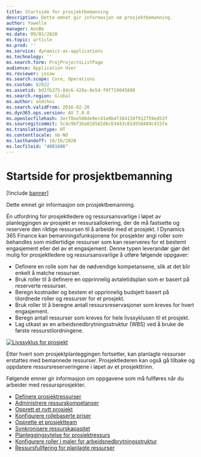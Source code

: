 ```yaml
---
title: Startside for prosjektbemanning
description: Dette emnet gir informasjon om prosjektbemanning.
author: Yowelle
manager: AnnBe
ms.date: 09/01/2020
ms.topic: article
ms.prod: ''
ms.service: dynamics-ax-applications
ms.technology: ''
ms.search.form: ProjProjectsListPage
audience: Application User
ms.reviewer: josaw
ms.search.scope: Core, Operations
ms.custom: 82022
ms.assetid: bd2fb375-84c6-428a-8e54-f0f719045898
ms.search.region: Global
ms.author: andchoi
ms.search.validFrom: 2016-02-28
ms.dyn365.ops.version: AX 7.0.0
ms.openlocfilehash: 3ecf8ee588de9ec41e0b4f384110f912759ed53f
ms.sourcegitcommit: 5c4c9bf3ba018562d6cb3443c01d550489c415fa
ms.translationtype: HT
ms.contentlocale: nb-NO
ms.lasthandoff: 10/16/2020
ms.locfileid: "4081606"
---
```

# <a name="project-resourcing-home-page"></a>Startside for prosjektbemanning

[!include [banner](../includes/banner.md)]

Dette emnet gir informasjon om prosjektbemanning.

Én utfordring for prosjektledere og ressursansvarlige i løpet av planleggingen av prosjekt er ressursallokering, der de må fastsette og reservere den riktige ressursen til å arbeide med et prosjekt. I Dynamics 365 Finance kan bemanningsfunksjonene for prosjekter angi roller som behandles som midlertidige ressurser som kan reserveres for et bestemt engasjement eller del av et engasjement. Denne typen leverandør gjør det mulig for prosjektledere og ressursansvarlige å utføre følgende oppgaver:

- Definere en rolle som har de nødvendige kompetansene, slik at det blir enkelt å matche ressurser.
- Bruk roller til å definere en opprinnelig avtaletidsplan som er basert på reserverte ressurser.
- Beregn kostnader og bestem et opprinnelig budsjett basert på tilordnede roller og ressurser for et prosjekt.
- Bruk roller til å beregne antall ressursreservasjoner som kreves for hvert engasjement.
- Beregn antall ressurser som kreves for hele livssyklusen til et prosjekt.
- Lag utkast av en arbeidsnedbrytningsstruktur (WBS) ved å bruke de første ressurstilordningene.

[![Livssyklus for prosjekt](./media/projectresourcing02-1024x812.jpg)](./media/projectresourcing02.jpg)

Etter hvert som prosjektplanleggingen fortsetter, kan planlagte ressurser erstattes med bemannede ressurser. Prosjektlederen kan også gå tilbake og oppdatere ressursreserveringene i løpet av et prosjekttrinn.

Følgende emner gir informasjon om oppgavene som må fullføres når du arbeider med ressursprosjekter.

- [Definere prosjektressurser](set-up-project-resources.md)
- [Administrere ressurskompetanser](manage-resource-competencies.md)
- [Opprett et nytt prosjekt](create-new-project.md)
- [Konfigurere rollebaserte priser](set-up-role-based-pricing.md)
- [Opprette et prosjektteam](create-project-team.md)
- [Synkronisere ressurskapasitet](synchronize-resource-capacity.md)
- [Planleggingsytelse for prosjektressurs](project-scheduling-performance.md)
- [Konfigurere roller i maler for arbeidsnedbrytningsstruktur](set-up-roles-wbs-template.md)
- [Ressursfullføring for planlagte ressurser](resource-fulfillment-planned-resources.md)
